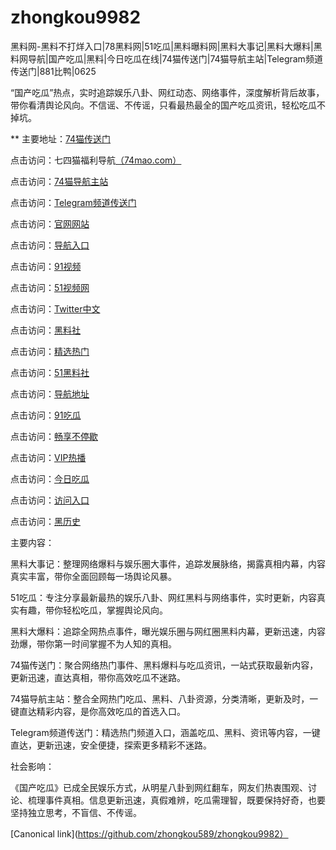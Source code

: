 # zhongkou9982
黑料网-黑料不打烊入口|78黑料网|51吃瓜|黑料曝料网|黑料大事记|黑料大爆料|黑料网导航|国产吃瓜|黑料|今日吃瓜在线|74猫传送门|74猫导航主站|Telegram频道传送门|881比鸭|0625

“国产吃瓜”热点，实时追踪娱乐八卦、网红动态、网络事件，深度解析背后故事，带你看清舆论风向。不信谣、不传谣，只看最热最全的国产吃瓜资讯，轻松吃瓜不掉坑。

** 主要地址：<a href="https://74mao.com/">74猫传送门</a>

点击访问：七四猫福利导航<a href="https://74mao.com/">（74mao.com）</a>

点击访问：<a href="https://74mao.com/">74猫导航主站</a>

点击访问：<a href="https://74mao.com/">Telegram频道传送门</a>

点击访问：<a href="https://hj-700.pages.dev/">官网网站</a>

点击访问：<a href="https://hj-712.pages.dev/">导航入口</a>

点击访问：<a href="https://hj-715.pages.dev/">91视频</a>

点击访问：<a href="https://hj-846.pages.dev/">51视频网</a>

点击访问：<a href="https://tt-01.pages.dev/">Twitter中文</a>

点击访问：<a href="https://hls-01.pages.dev/">黑料社</a>

点击访问：<a href="https://hls-15.pages.dev/">精选热门</a>

点击访问：<a href="https://hls-17.pages.dev/">51黑料社</a>

点击访问：<a href="https://hj-611.pages.dev/">导航地址</a>

点击访问：<a href="https://hj-608.pages.dev/">91吃瓜</a>

点击访问：<a href="https://hj-605.pages.dev/">畅享不停歇</a>

点击访问：<a href="https://hj-595.pages.dev/">VIP热播</a>

点击访问：<a href="https://hj-573.pages.dev/">今日吃瓜</a>

点击访问：<a href="https://hj-617.pages.dev/">访问入口</a>

点击访问：<a href="https://hj-624.pages.dev/">黑历史</a>

主要内容：

黑料大事记：整理网络爆料与娱乐圈大事件，追踪发展脉络，揭露真相内幕，内容真实丰富，带你全面回顾每一场舆论风暴。

51吃瓜：专注分享最新最热的娱乐八卦、网红黑料与网络事件，实时更新，内容真实有趣，带你轻松吃瓜，掌握舆论风向。

黑料大爆料：追踪全网热点事件，曝光娱乐圈与网红圈黑料内幕，更新迅速，内容劲爆，带你第一时间掌握不为人知的真相。

74猫传送门：聚合网络热门事件、黑料爆料与吃瓜资讯，一站式获取最新内容，更新迅速，直达真相，带你高效吃瓜不迷路。

74猫导航主站：整合全网热门吃瓜、黑料、八卦资源，分类清晰，更新及时，一键直达精彩内容，是你高效吃瓜的首选入口。

Telegram频道传送门：精选热门频道入口，涵盖吃瓜、黑料、资讯等内容，一键直达，更新迅速，安全便捷，探索更多精彩不迷路。

社会影响：

《国产吃瓜》已成全民娱乐方式，从明星八卦到网红翻车，网友们热衷围观、讨论、梳理事件真相。信息更新迅速，真假难辨，吃瓜需理智，既要保持好奇，也要坚持独立思考，不盲信、不传谣。

[Canonical link](https://github.com/zhongkou589/zhongkou9982）
